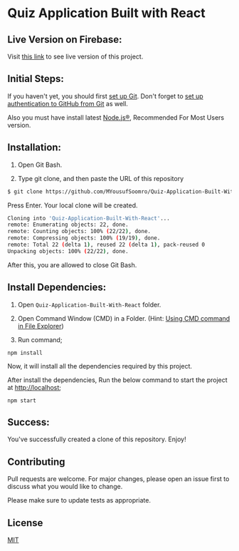 # Quiz Application Built with React

## Live Version on Firebase:

Visit [this link](https://react-quiz-app-1.firebaseapp.com/) to see live version of this project.

## Initial Steps:
If you haven't yet, you should first [set up Git](https://help.github.com/en/articles/set-up-git). Don't forget to [set up authentication to GitHub from Git](https://help.github.com/en/articles/set-up-git#next-steps-authenticating-with-github-from-git) as well.

Also you must have install latest [Node.js®](https://nodejs.org/en/), Recommended For Most Users version.

## Installation:

1) Open Git Bash.

2) Type git clone, and then paste the URL of this repository

```bash
$ git clone https://github.com/MYousufSoomro/Quiz-Application-Built-With-React
```

Press Enter. Your local clone will be created.

```bash
Cloning into 'Quiz-Application-Built-With-React'...
remote: Enumerating objects: 22, done.
remote: Counting objects: 100% (22/22), done.
remote: Compressing objects: 100% (19/19), done.
remote: Total 22 (delta 1), reused 22 (delta 1), pack-reused 0
Unpacking objects: 100% (22/22), done.
```

After this, you are allowed to close Git Bash.

## Install Dependencies:

1) Open ```Quiz-Application-Built-With-React``` folder.

2) Open Command Window (CMD) in a Folder. (Hint: [Using CMD command in File Explorer](https://www.itechtics.com/open-command-window-folder/))

3) Run command;
```
npm install
```
Now, it will install all the dependencies required by this project.

After install the dependencies, Run the below command to start the project at [http://localhost](void:0);

```
npm start
```
## Success:

You've successfully created a clone of this repository. Enjoy!


## Contributing
Pull requests are welcome. For major changes, please open an issue first to discuss what you would like to change.

Please make sure to update tests as appropriate.

## License
[MIT](https://choosealicense.com/licenses/mit/)
